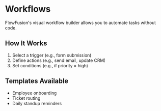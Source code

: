 # Workflows

FlowFusion's visual workflow builder allows you to automate tasks without code.

## How It Works
1. Select a trigger (e.g., form submission)
2. Define actions (e.g., send email, update CRM)
3. Set conditions (e.g., if priority = high)

## Templates Available
- Employee onboarding
- Ticket routing
- Daily standup reminders
